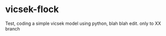 # vicsek-flock

Test, coding a simple vicsek model using python, blah blah edit. only to XX branch
 
